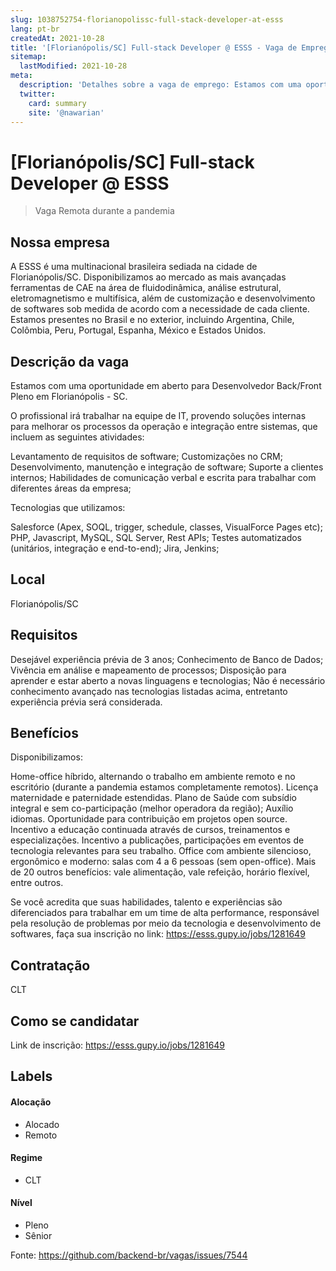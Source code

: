 ```yaml
---
slug: 1038752754-florianopolissc-full-stack-developer-at-esss
lang: pt-br
createdAt: 2021-10-28
title: '[Florianópolis/SC] Full-stack Developer @ ESSS - Vaga de Emprego'
sitemap:
  lastModified: 2021-10-28
meta:
  description: 'Detalhes sobre a vaga de emprego: Estamos com uma oportunidade em aberto para Desenvolvedor Back/Front Pleno em Florianópolis - SC. O profissional irá trabalhar na equipe de IT, provendo soluções internas para melhorar os processos da operação e integração entre sistemas, que incluem as seguintes atividades: Levantamento de requisitos de software; Customizações no CRM; Desenvolvimento, manutenção e integração de software; Suporte a clientes internos; Habilidades de comunicação verbal e escrita para trabalhar com diferentes áreas da empresa; Tecnologias que utilizamos: Salesforce (Apex, SOQL, trigger, schedule, classes, VisualForce Pages etc); PHP, Javascript, MySQL, SQL Server, Rest APIs; Testes automatizados (unitários, integração e end-to-end); Jira, Jenkins;'
  twitter:
    card: summary
    site: '@nawarian'
---
```


# [Florianópolis/SC] Full-stack Developer @ ESSS

<!--
==================================================
Caso a vaga for remoto durante a pandemia informar no texto "Remoto durante o covid"
==================================================
-->
<!-- 
==================================================
POR FAVOR, SÓ POSTE SE A VAGA FOR PARA BACK-END!

Não faça distinção de gênero no título da vaga.

Use: "Back-End Developer" ao invés de 
"Desenvolvedor Back-End" \o/

Exemplo: `[São Paulo] Back-End Developer @ NOME DA EMPRESA`
==================================================
-->
<!--
==================================================
Caso a vaga for remoto durante a pandemia deixar a linha abaixo
==================================================
-->
> Vaga Remota durante a pandemia

## Nossa empresa

A ESSS é uma multinacional brasileira sediada na cidade de Florianópolis/SC. Disponibilizamos ao mercado as mais avançadas ferramentas de CAE na área de fluidodinâmica, análise estrutural, eletromagnetismo e multifísica, além de customização e desenvolvimento de softwares sob medida de acordo com a necessidade de cada cliente. Estamos presentes no Brasil e no exterior, incluindo Argentina, Chile, Colômbia, Peru, Portugal, Espanha, México e Estados Unidos.

## Descrição da vaga

Estamos com uma oportunidade em aberto para Desenvolvedor Back/Front Pleno em Florianópolis - SC.

O profissional irá trabalhar na equipe de IT, provendo soluções internas para melhorar os processos da operação e integração entre sistemas, que incluem as seguintes atividades:

Levantamento de requisitos de software;
Customizações no CRM;
Desenvolvimento, manutenção e integração de software;
Suporte a clientes internos;
Habilidades de comunicação verbal e escrita para trabalhar com diferentes áreas da empresa;

Tecnologias que utilizamos:

Salesforce (Apex, SOQL, trigger, schedule, classes, VisualForce Pages etc);
PHP, Javascript, MySQL, SQL Server, Rest APIs;
Testes automatizados (unitários, integração e end-to-end);
Jira, Jenkins;


## Local

Florianópolis/SC

## Requisitos

Desejável experiência prévia de 3 anos;
Conhecimento de Banco de Dados;
Vivência em análise e mapeamento de processos;
Disposição para aprender e estar aberto a novas linguagens e tecnologias;
Não é necessário conhecimento avançado nas tecnologias listadas acima, entretanto experiência prévia será considerada.

## Benefícios

Disponibilizamos:

Home-office híbrido, alternando o trabalho em ambiente remoto e no escritório (durante a pandemia estamos completamente remotos).
Licença maternidade e paternidade estendidas.
Plano de Saúde com subsídio integral e sem co-participação (melhor operadora da região);
Auxílio idiomas.
Oportunidade para contribuição em projetos open source.
Incentivo a educação continuada através de cursos, treinamentos e especializações.
Incentivo a publicações, participações em eventos de tecnologia relevantes para seu trabalho.
Office com ambiente silencioso, ergonômico e moderno: salas com 4 a 6 pessoas (sem open-office).
Mais de 20 outros benefícios: vale alimentação, vale refeição, horário flexível, entre outros.

Se você acredita que suas habilidades, talento e experiências são diferenciados para trabalhar em um time de alta performance, responsável pela resolução de problemas por meio da tecnologia e desenvolvimento de softwares, faça sua inscrição no link: https://esss.gupy.io/jobs/1281649

## Contratação

CLT

## Como se candidatar

Link de inscrição: https://esss.gupy.io/jobs/1281649


## Labels
<!-- retire os labels que não fazem sentido à vaga -->

#### Alocação
- Alocado
- Remoto

#### Regime
- CLT

#### Nível
- Pleno
- Sênior




Fonte: https://github.com/backend-br/vagas/issues/7544